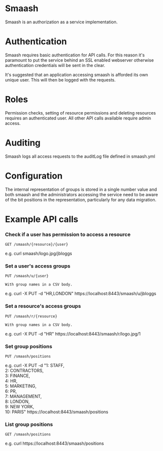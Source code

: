 Smaash
======

Smaash is an authorization as a service implementation.

# Authentication

Smaash requires basic authentication for API calls. For this reason it's
paramount to put the service behind an SSL enabled webserver otherwise
authentication credentials will be sent in the clear.

It's suggested that an application accessing smaash is afforded its own
unique user. This will then be logged with the requests.

# Roles

Permission checks, setting of resource permissions and deleting resources
requires an authenticated user. All other API calls available require
admin access.

# Auditing

Smaash logs all access requests to the auditLog file defined in smaash.yml

# Configuration

The internal representation of groups is stored in a single number value
and both smaash and the administrators accessing the service need to be
aware of the bit positions in the representation, particularly for any
data migration.

# Example API calls

### Check if a user has permission to access a resource

    GET /smaash/{resource}/{user}
    
e.g.
    curl smaash/logo.jpg/jbloggs

### Set a user's access groups

    PUT /smaash/u/{user}
    
    With group names in a CSV body.

e.g.
    curl -X PUT -d "HR,LONDON" https://localhost:8443/smaash/u/jbloggs
    
### Set a resource's access groups

    PUT /smaash/r/{resource}
    
    With group names in a CSV body.

e.g.
    curl -X PUT -d "HR" https://localhost:8443/smaash/r/logo.jpg/1
    
### Set group positions

    PUT /smaash/positions
    
e.g.
    curl -X PUT -d "1: STAFF, \
    2: CONTRACTORS, \
    3: FINANCE, \
    4: HR, \
    5: MARKETING, \
    6: PR, \
    7: MANAGEMENT, \
    8: LONDON, \
    9: NEW YORK, \
    10: PARIS" https://localhost:8443/smaash/positions
    
### List group positions

    GET /smaash/positions
    
e.g.
    curl https://localhost:8443/smaash/positions
    

